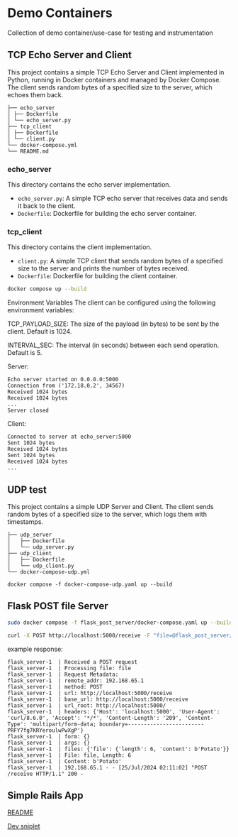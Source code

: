 # Demo Containers
Collection of demo container/use-case for testing and instrumentation


## TCP Echo Server and Client

This project contains a simple TCP Echo Server and Client implemented in Python, running in Docker containers and managed by Docker Compose. The client sends random bytes of a specified size to the server, which echoes them back.

```
├── echo_server
│ ├── Dockerfile
│ └── echo_server.py
├── tcp_client
│ ├── Dockerfile
│ └── client.py
└── docker-compose.yml
└── README.md
```

### echo_server

This directory contains the echo server implementation.

- `echo_server.py`: A simple TCP echo server that receives data and sends it back to the client.
- `Dockerfile`: Dockerfile for building the echo server container.

### tcp_client

This directory contains the client implementation.

- `client.py`: A simple TCP client that sends random bytes of a specified size to the server and prints the number of bytes received.
- `Dockerfile`: Dockerfile for building the client container.


```bash
docker compose up --build
```

Environment Variables
The client can be configured using the following environment variables:

TCP_PAYLOAD_SIZE: The size of the payload (in bytes) to be sent by the client. Default is 1024.

INTERVAL_SEC: The interval (in seconds) between each send operation. Default is 5.

Server:
```log
Echo server started on 0.0.0.0:5000
Connection from ('172.18.0.2', 34567)
Received 1024 bytes
Received 1024 bytes
...
Server closed
```


Client:
```
Connected to server at echo_server:5000
Sent 1024 bytes
Received 1024 bytes
Sent 1024 bytes
Received 1024 bytes
...
```


## UDP test
This project contains a simple UDP Server and Client. The client sends random bytes of a specified size to the server, which logs them with timestamps.

```
├── udp_server
│   ├── Dockerfile
│   └── udp_server.py
├── udp_client
│   ├── Dockerfile
│   └── udp_client.py
└── docker-compose-udp.yml
```

```
docker compose -f docker-compose-udp.yaml up --build
```

## Flask POST file Server 

```bash
sudo docker compose -f flask_post_server/docker-compose.yaml up --build
```


```bash
curl -X POST http://localhost:5000/receive -F "file=@flask_post_server/test_file.txt"
```

example response:
```log
flask_server-1  | Received a POST request
flask_server-1  | Processing file: file
flask_server-1  | Request Metadata:
flask_server-1  | remote_addr: 192.168.65.1
flask_server-1  | method: POST
flask_server-1  | url: http://localhost:5000/receive
flask_server-1  | base_url: http://localhost:5000/receive
flask_server-1  | url_root: http://localhost:5000/
flask_server-1  | headers: {'Host': 'localhost:5000', 'User-Agent': 'curl/8.6.0', 'Accept': '*/*', 'Content-Length': '209', 'Content-Type': 'multipart/form-data; boundary=------------------------PRFY7fg7KRYeroulwPwXgP'}
flask_server-1  | form: {}
flask_server-1  | args: {}
flask_server-1  | files: {'file': {'length': 6, 'content': b'Potato'}}
flask_server-1  | File: file, Length: 6
flask_server-1  | Content: b'Potato'
flask_server-1  | 192.168.65.1 - - [25/Jul/2024 02:11:02] "POST /receive HTTP/1.1" 200 -
```

## Simple Rails App

[README](simple-rails-app/README.md)

[Dev sniplet](simple-rails-app/dev_README.md)

